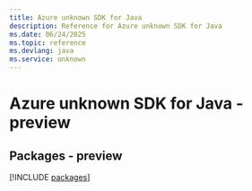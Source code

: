 ```yaml
---
title: Azure unknown SDK for Java
description: Reference for Azure unknown SDK for Java
ms.date: 06/24/2025
ms.topic: reference
ms.devlang: java
ms.service: unknown
---
```

# Azure unknown SDK for Java - preview
## Packages - preview
[!INCLUDE [packages](unknown-index.md)]